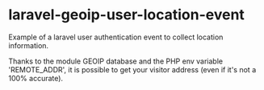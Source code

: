 # laravel-geoip-user-location-event
Example of a laravel user authentication event to collect location information.

Thanks to the module GEOIP database and the PHP env variable 'REMOTE_ADDR', it is possible to get your visitor address (even if it's not a 100% accurate).
